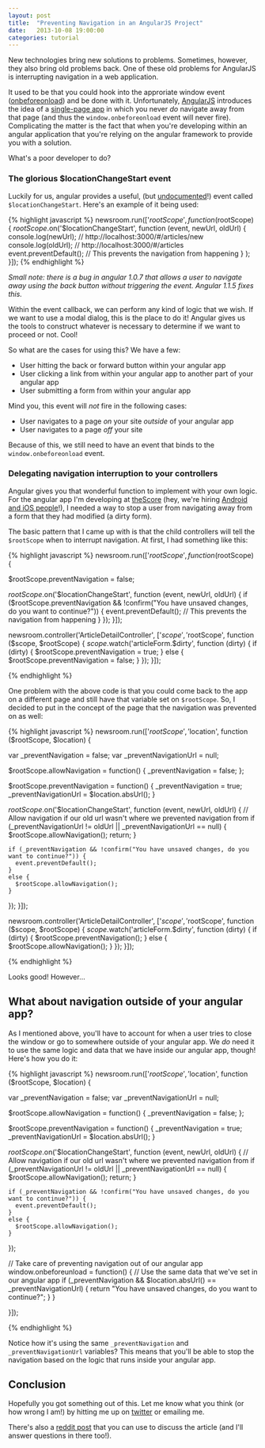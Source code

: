 ```yaml
---
layout: post
title:  "Preventing Navigation in an AngularJS Project"
date:   2013-10-08 19:00:00
categories: tutorial
---
```


New technologies bring new solutions to problems. Sometimes, however, they also bring old problems back. One of these old problems for AngularJS is interrupting navigation in a web application.

It used to be that you could hook into the approriate window event ([onbeforeonload](https://developer.mozilla.org/en-US/docs/Web/API/window.onbeforeunload)) and be done with it. Unfortunately, [AngularJS](http://angularjs.org/) introduces the idea of a [single-page app](http://en.wikipedia.org/wiki/Single-page_application) in which you never *do* navigate away from that page (and thus the `window.onbeforeonload` event will never fire). Complicating the matter is the fact that when you're developing within an angular application that you're relying on the angular framework to provide you with a solution.

What's a poor developer to do?

### The glorious $locationChangeStart event

Luckily for us, angular provides a useful, (but [undocumented](https://github.com/angular/angular.js/issues/1569)!) event called `$locationChangeStart`. Here's an example of it being used:

{% highlight javascript %}
newsroom.run(['$rootScope', function ($rootScope) {
  $rootScope.$on('$locationChangeStart', function (event, newUrl, oldUrl) {
        console.log(newUrl); // http://localhost:3000/#/articles/new
        console.log(oldUrl); // http://localhost:3000/#/articles 
        event.preventDefault(); // This prevents the navigation from happening
      }
    );
  }]);
{% endhighlight %}

*Small note: there is a bug in angular 1.0.7 that allows a user to navigate away using the back button without triggering the event. Angular 1.1.5 fixes this.*

Within the event callback, we can perform any kind of logic that we wish. If we want to use a modal dialog, this is the place to do it! Angular gives us the tools to construct whatever is necessary to determine if we want to proceed or not. Cool!

So what are the cases for using this? We have a few:

* User hitting the back or forward button within your angular app
* User clicking a link from within your angular app to another part of your angular app
* User submitting a form from within your angular app

Mind you, this event will *not* fire in the following cases:

* User navigates to a page *on* your site *outside* of your angular app
* User navigates to a page *off* your site

Because of this, we still need to have an event that binds to the `window.onbeforeonload` event.

### Delegating navigation interruption to your controllers

Angular gives you that wonderful function to implement with your own logic. For the angular app I'm developing at [theScore](http://thescore.com) (hey, we're hiring [Android and iOS people](http://www.linkedin.com/company/thescore-inc-/jobs?trk=careers_promo_module_see_jobs)!), I needed a way to stop a user from navigating away from a form that they had modified (a dirty form).

The basic pattern that I came up with is that the child controllers will tell the `$rootScope` when to interrupt navigation. At first, I had something like this:

{% highlight javascript %}
newsroom.run(['$rootScope', function ($rootScope) {

  $rootScope.preventNavigation = false;

  $rootScope.$on('$locationChangeStart', function (event, newUrl, oldUrl) {
    if ($rootScope.preventNavigation && !confirm("You have unsaved changes, do you want to continue?")) {
      event.preventDefault(); // This prevents the navigation from happening
    }
  });
}]);


newsroom.controller('ArticleDetailController', ['$scope', '$rootScope', function ($scope, $rootScope) {
  $scope.$watch('articleForm.$dirty', function (dirty) {
    if (dirty) {
      $rootScope.preventNavigation = true;
    }
    else {
      $rootScope.preventNavigation = false;
    }
  });
}]);


{% endhighlight %}

One problem with the above code is that you could come back to the app on a different page and still have that variable set on `$rootScope`. So, I decided to put in the concept of the page that the navigation was prevented on as well:

{% highlight javascript %}
newsroom.run(['$rootScope', '$location', function ($rootScope, $location) {

  var _preventNavigation = false;
  var _preventNavigationUrl = null;

  $rootScope.allowNavigation = function() {
    _preventNavigation = false;
  };

  $rootScope.preventNavigation = function() {
    _preventNavigation = true;
    _preventNavigationUrl = $location.absUrl();
  }

  $rootScope.$on('$locationChangeStart', function (event, newUrl, oldUrl) {
    // Allow navigation if our old url wasn't where we prevented navigation from
    if (_preventNavigationUrl != oldUrl || _preventNavigationUrl == null) {
      $rootScope.allowNavigation();
      return;
    }

    if (_preventNavigation && !confirm("You have unsaved changes, do you want to continue?")) {
      event.preventDefault();
    }
    else {
      $rootScope.allowNavigation();
    }
  });
}]);


newsroom.controller('ArticleDetailController', ['$scope', '$rootScope', function ($scope, $rootScope) {
  $scope.$watch('articleForm.$dirty', function (dirty) {
    if (dirty) {
      $rootScope.preventNavigation();
    }
    else {
      $rootScope.allowNavigation();
    }
  });
}]);

{% endhighlight %}

Looks good! However...

## What about navigation outside of your angular app?

As I mentioned above, you'll have to account for when a user tries to close the window or go to somewhere outside of your angular app. We *do* need it to use the same logic and data that we have inside our angular app, though! Here's how you do it:


{% highlight javascript %}
newsroom.run(['$rootScope', '$location', function ($rootScope, $location) {

  var _preventNavigation = false;
  var _preventNavigationUrl = null;

  $rootScope.allowNavigation = function() {
    _preventNavigation = false;
  };

  $rootScope.preventNavigation = function() {
    _preventNavigation = true;
    _preventNavigationUrl = $location.absUrl();
  }

  $rootScope.$on('$locationChangeStart', function (event, newUrl, oldUrl) {
    // Allow navigation if our old url wasn't where we prevented navigation from
    if (_preventNavigationUrl != oldUrl || _preventNavigationUrl == null) {
      $rootScope.allowNavigation();
      return;
    }

    if (_preventNavigation && !confirm("You have unsaved changes, do you want to continue?")) {
      event.preventDefault();
    }
    else {
      $rootScope.allowNavigation();
    }
  });

  // Take care of preventing navigation out of our angular app
  window.onbeforeunload = function() {
    // Use the same data that we've set in our angular app
    if (_preventNavigation && $location.absUrl() == _preventNavigationUrl) {
      return "You have unsaved changes, do you want to continue?";
    }
  }

}]);

{% endhighlight %}

Notice how it's using the same `_preventNavigation` and `_preventNavigationUrl` variables? This means that you'll be able to stop the navigation based on the logic that runs inside your angular app.

## Conclusion

Hopefully you got something out of this. Let me know what you think (or how wrong I am!) by hitting me up on [twitter](https://twitter.com/Nitrodist) or emailing me.

There's also a [reddit post](http://www.reddit.com/r/angularjs/comments/1o0rsm/preventing_navigation_in_an_angularjs_project/) that you can use to discuss the article (and I'll answer questions in there too!).
